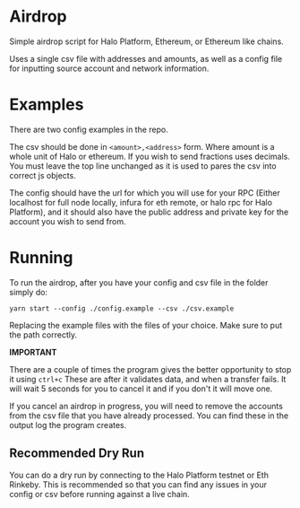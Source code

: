 # Airdrop

Simple airdrop script for Halo Platform, Ethereum, or Ethereum like chains.

Uses a single csv file with addresses and amounts, as well as a config file for inputting source account and network information.

# Examples

There are two config examples in the repo.

The csv should be done in `<amount>,<address>` form. Where amount is a whole unit of Halo or ethereum. If you wish to send fractions uses decimals. You must leave the top line unchanged as it is used to pares the csv into correct js objects.

The config should have the url for which you will use for your RPC (Either localhost for full node locally, infura for eth remote, or halo rpc for Halo Platform), and it should also have the public address and private key for the account you wish to send from.

# Running

To run the airdrop, after you have your config and csv file in the folder simply do:

```
yarn start --config ./config.example --csv ./csv.example
```

Replacing the example files with the files of your choice. Make sure to put the path correctly.

**IMPORTANT**

There are a couple of times the program gives the better opportunity to stop it using `ctrl+c` These are after it validates data, and when a transfer fails. It will wait 5 seconds for you to cancel it and if you don't it will move one.

If you cancel an airdrop in progress, you will need to remove the accounts from the csv file that you have already processed. You can find these in the output log the program creates.

## Recommended Dry Run

You can do a dry run by connecting to the Halo Platform testnet or Eth Rinkeby. This is recommended so that you can find any issues in your config or csv before running against a live chain.
